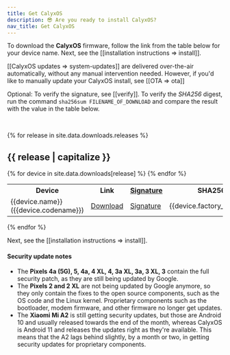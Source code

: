 ```yaml
---
title: Get CalyxOS
description: 😎 Are you ready to install CalyxOS?
nav_title: Get CalyxOS
---
```


To download the <strong>Calyx<span>OS</span></strong> firmware, follow the link from the table below for your device name. Next, see the [[installation instructions => install]].

[[CalyxOS updates => system-updates]] are delivered over-the-air automatically, without any manual intervention needed. However, if you'd like to manually update your CalyxOS install, see [[OTA => ota]]

Optional: To verify the signature, see [[verify]]. To verify the *SHA256* digest, run the command `sha256sum FILENAME_OF_DOWNLOAD` and compare the result with the value in the table below.

<br />

{% for release in site.data.downloads.releases %}
<h2 class="mt-3">{{ release | capitalize }}</h2>
<table class="table table-striped download">
  <tr><th>Device</th><th>Link</th><th><a href="{{ '/get/verify' | relative_url }}">Signature</a></th><th>SHA256</th></tr>
{% for device in site.data.downloads[release] %}
  <tr>
    <td>{{device.name}} ({{device.codename}})</td>
    <td><a href="{{device.factory_link}}">Download</a></td>
    <td><a href="{{device.factory_link | append: '.minisig' }}">Signature</a></td>
    <td class="hash">{{device.factory_sha256}}</td>
  </tr>
{% endfor %}
</table>
{% endfor %}

Next, see the [[installation instructions => install]].

<div class="alert alert-info" markdown="0">
<h4>Security update notes</h4>
<ul>
<li>The <b>Pixels 4a (5G), 5, 4a, 4 XL, 4, 3a XL, 3a, 3 XL, 3</b> contain the full security patch, as they are still being updated by Google.</li>
<li>The <b>Pixels 2 and 2 XL</b> are not being updated by Google anymore, so they only contain the fixes to the open source components, such as the OS code and the Linux kernel. Proprietary components such as the bootloader, modem firmware, and other firmware no longer get updates.</li>
<li>The <b>Xiaomi Mi A2</b> is still getting security updates, but those are Android 10 and usually released towards the end of the month, whereas CalyxOS is Android 11 and releases the updates right as they're available. This means that the A2 lags behind slightly, by a month or two, in getting security updates for proprietary components.</li>
</ul>
</div>